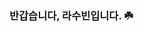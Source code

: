 ### 반갑습니다, 라수빈입니다. ☘️
  
<!---
here7016/here7016 is a ✨ special ✨ repository because its `README.md` (this file) appears on your GitHub profile.
You can click the Preview link to take a look at your changes.
--->
